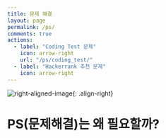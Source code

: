 ```yaml
---
title: 문제 해결
layout: page
permalink: /ps/
comments: true
actions:
  - label: "Coding Test 문제"
    icon: arrow-right
    url: "/ps/coding_test/"
  - label: "Hackerrank 추천 문제"
    icon: arrow-right
---
```


![right-aligned-image](../assets/images/PS/background/problem.jpg){: .align-right}
# PS(문제해결)는 왜 필요할까?
